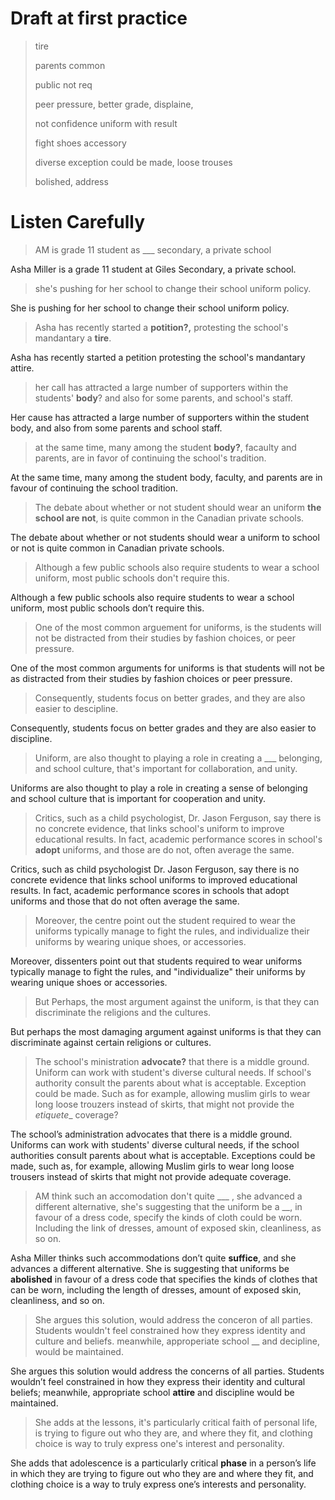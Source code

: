 # Draft at first practice

> tire
>
> parents common
>
> public not req
>
> peer pressure, better grade, displaine,
>
> not confidence uniform with result
>
> fight shoes accessory
>
> diverse exception could be made, loose trouses
>
> bolished, address

# Listen Carefully

> AM is grade 11 student as ___ secondary, a private school

Asha Miller is a grade 11 student at Giles Secondary, a private school. 

> she's pushing for her school to change their school uniform policy.

She is pushing for her school to change their school uniform policy. 

> Asha has recently started a **potition?,** protesting the school's mandantary a **tire**.

Asha has recently started a petition protesting the school's mandantary attire. 

> her call has attracted a large number of supporters within the students' **body**? and also for some parents, and school's staff.

Her cause has attracted a large number of supporters within the student body, and also from some parents and school staff. 

>  at the same time, many among the student **body?**, facaulty and parents, are in favor of continuing the school's tradition.

At the same time, many among the student body, faculty, and parents are in favour of continuing the school tradition.

> The debate about whether or not student should wear an uniform **the school are not**, is quite common in the Canadian private schools. 

The debate about whether or not students should wear a uniform to school or not is quite common in Canadian private schools. 

> Although a few public schools also require students to wear a school uniform, most public schools don't require this.

Although a few public schools also require students to wear a school uniform, most public schools don’t require this.

> One of the most common arguement for uniforms, is the students will not be distracted from their studies by fashion choices, or peer pressure. 

One of the most common arguments for uniforms is that students will not be as distracted from their studies by fashion choices or peer pressure. 

> Consequently, students focus on better grades, and they are also easier to descipline.

Consequently, students focus on better grades and they are also easier to discipline. 

> Uniform, are also thought to playing a role in creating a ___ belonging, and school culture, that's important for collaboration, and unity.

Uniforms are also thought to play a role in creating a sense of belonging and school culture that is important for cooperation and unity.

> Critics, such as a child psychologist, Dr. Jason Ferguson, say there is no concrete evidence, that links school's uniform to improve educational results. In fact, academic performance scores in school's **adopt** uniforms, and those are do not, often average the same. 


Critics, such as child psychologist Dr. Jason Ferguson, say there is no concrete evidence that links school uniforms to improved educational results. In fact, academic performance scores in schools that adopt uniforms and those that do not often average the same. 

> Moreover, the centre point out the student required to wear the uniforms typically manage to fight the rules, and individualize their uniforms by wearing unique shoes, or accessories. 

Moreover, dissenters point out that students required to wear uniforms typically manage to fight the rules, and "individualize" their uniforms by wearing unique shoes or accessories. 

> But Perhaps, the most argument against the uniform, is that they can discriminate the religions and the cultures. 

But perhaps the most damaging argument against uniforms is that they can discriminate against certain religions or cultures.

> The school's ministration **advocate?** that there is a middle ground. Uniform can work with student's diverse cultural needs. If school's authority consult the parents about what is acceptable. Exception could be made. Such as for example, allowing muslim girls to wear long loose trouzers instead of skirts, that might not provide the _etiquete__ coverage?

The school’s administration advocates that there is a middle ground. Uniforms can work with students' diverse cultural needs, if the school authorities consult parents about what is acceptable. Exceptions could be made, such as, for example, allowing Muslim girls to wear long loose trousers instead of skirts that might not provide adequate coverage.

> AM think such an accomodation don't quite ___ , she advanced a different alternative, she's suggesting that the uniform be a __, in favour of a dress code, specify the kinds of cloth could be worn. Including the link of dresses, amount of exposed skin, cleanliness, as so on. 

Asha Miller thinks such accommodations don’t quite **suffice**, and she advances a different alternative. She is suggesting that uniforms be **abolished** in favour of a dress code that specifies the kinds of clothes that can be worn, including the length of dresses, amount of exposed skin, cleanliness, and so on. 

> She argues this solution, would address the conceron of all parties. Students wouldn't feel constrained how they express identity and culture and beliefs. meanwhile, approperiate school __ and decipline, would be maintained.

She argues this solution would address the concerns of all parties. Students wouldn’t feel constrained in how they express their identity and cultural beliefs; meanwhile, appropriate school **attire** and discipline would be maintained. 

> She adds at the lessons, it's particularly critical faith of personal life, is trying to figure out who they are, and where they fit, and clothing choice is way to truly express one's interest and personality.

She adds that adolescence is a particularly critical **phase** in a person’s life in which they are trying to figure out who they are and where they fit, and clothing choice is a way to truly express one’s interests and personality.